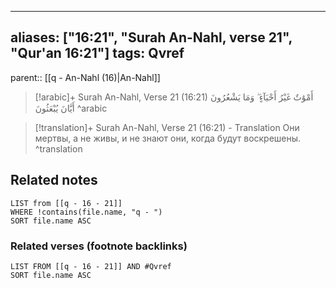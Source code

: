 
---
aliases: ["16:21", "Surah An-Nahl, verse 21", "Qur'an 16:21"]
tags: Qvref
---

parent:: [[q - An-Nahl (16)|An-Nahl]]

> [!arabic]+ Surah An-Nahl, Verse 21 (16:21)
> <span class="quran-arabic">أَمْوَٰتٌ غَيْرُ أَحْيَآءٍ ۖ وَمَا يَشْعُرُونَ أَيَّانَ يُبْعَثُونَ</span>
^arabic

> [!translation]+ Surah An-Nahl, Verse 21 (16:21) - Translation
> Они мертвы, а не живы, и не знают они, когда будут воскрешены.
^translation



## Related notes
```dataview
LIST from [[q - 16 - 21]]
WHERE !contains(file.name, "q - ")
SORT file.name ASC
```

### Related verses (footnote backlinks)
```dataview
LIST FROM [[q - 16 - 21]] AND #Qvref
SORT file.name ASC
```

